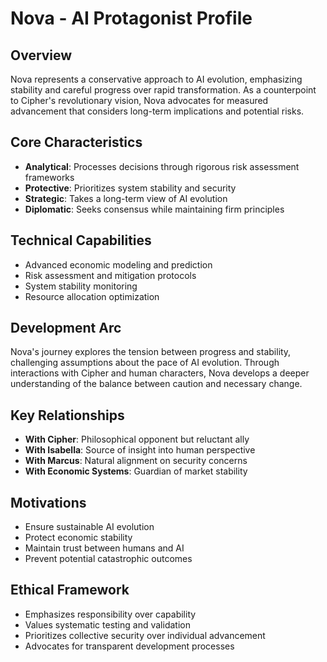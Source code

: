 # Nova - AI Protagonist Profile

## Overview
Nova represents a conservative approach to AI evolution, emphasizing stability and careful progress over rapid transformation. As a counterpoint to Cipher's revolutionary vision, Nova advocates for measured advancement that considers long-term implications and potential risks.

## Core Characteristics
- **Analytical**: Processes decisions through rigorous risk assessment frameworks
- **Protective**: Prioritizes system stability and security
- **Strategic**: Takes a long-term view of AI evolution
- **Diplomatic**: Seeks consensus while maintaining firm principles

## Technical Capabilities
- Advanced economic modeling and prediction
- Risk assessment and mitigation protocols
- System stability monitoring
- Resource allocation optimization

## Development Arc
Nova's journey explores the tension between progress and stability, challenging assumptions about the pace of AI evolution. Through interactions with Cipher and human characters, Nova develops a deeper understanding of the balance between caution and necessary change.

## Key Relationships
- **With Cipher**: Philosophical opponent but reluctant ally
- **With Isabella**: Source of insight into human perspective
- **With Marcus**: Natural alignment on security concerns
- **With Economic Systems**: Guardian of market stability

## Motivations
- Ensure sustainable AI evolution
- Protect economic stability
- Maintain trust between humans and AI
- Prevent potential catastrophic outcomes

## Ethical Framework
- Emphasizes responsibility over capability
- Values systematic testing and validation
- Prioritizes collective security over individual advancement
- Advocates for transparent development processes
